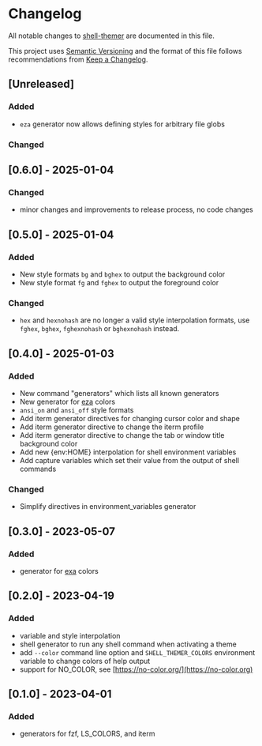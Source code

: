 # Changelog

All notable changes to [shell-themer](https://github.com/kotfu/shell-themer)
are documented in this file.

This project uses [Semantic Versioning](http://semver.org/spec/v2.0.0.html) and the
format of this file follows recommendations from
[Keep a Changelog](http://keepachangelog.com/en/1.0.0/).


## [Unreleased]

### Added

- `eza` generator now allows defining styles for arbitrary file globs

### Changed


## [0.6.0] - 2025-01-04

### Changed

- minor changes and improvements to release process, no code changes


## [0.5.0] - 2025-01-04

### Added

- New style formats `bg` and `bghex` to output the background color
- New style format `fg` and `fghex` to output the foreground color

### Changed

- `hex` and `hexnohash` are no longer a valid style interpolation formats, use
  `fghex`, `bghex`, `fghexnohash` or `bghexnohash` instead.


## [0.4.0] - 2025-01-03

### Added

- New command "generators" which lists all known generators
- New generator for [eza](https://github.com/eza-community/eza) colors
- `ansi_on` and `ansi_off` style formats
- Add iterm generator directives for changing cursor color and shape
- Add iterm generator directive to change the iterm profile
- Add iterm generator directive to change the tab or window title background color
- Add new {env:HOME} interpolation for shell environment variables
- Add capture variables which set their value from the output of shell commands

### Changed

- Simplify directives in environment_variables generator


## [0.3.0] - 2023-05-07

### Added

- generator for [exa](https://the.exa.website/) colors


## [0.2.0] - 2023-04-19

### Added

- variable and style interpolation
- shell generator to run any shell command when activating a theme
- add `--color` command line option and `SHELL_THEMER_COLORS` environment
  variable to change colors of help output
- support for NO_COLOR, see [https://no-color.org/](https://no-color.org)


## [0.1.0] - 2023-04-01

### Added

- generators for fzf, LS_COLORS, and iterm


